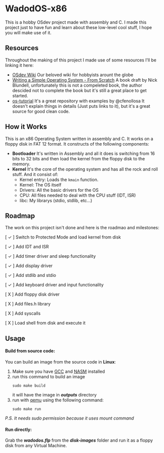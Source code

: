 # WadodOS-x86
This is a hobby OSdev project made with assembly and C. I made this project just to have fun and learn about these low-level cool stuff, I hope you will make use of it.

## Resources
Throughout the making of this project I made use of some resources I'll be linking it here:
- [OSdev Wiki](https://wiki.osdev.org/Expanded_Main_Page)
    Our beloved wiki for hobbyists arount the globe
- [Writing a Simple Operating System - From Scratch](https://www.cs.bham.ac.uk/~exr/lectures/opsys/10_11/lectures/os-dev.pdf)
    A book draft by Nick Blundell, unfortunately this is not a compeleted book, the author descided not to complete the book but it's still a great place to get started.
- [os-tutorial](https://github.com/cfenollosa/os-tutorial)
    It's a great repository with examples by @cfenollosa
    It doesn't explain things in details (Just puts links to it), but it's a great source for good clean code.
## How it Works
This is an x86 Operating System written in assembly and C. It works on a floppy disk in FAT 12 format.
It constructs of the following components:
- **Bootloader**
    It's written in Assembly and all it does is switching from 16 bits to 32 bits and then load the kernel from the floppy disk to the memory.
- **Kernel**
    It's the core of the operating system and has all the rock and roll stuff. And it consist of:
    - Kernel entry: Loads the `kmain` function.
    - Kernel: The OS itself
    - Drivers: All the basic drivers for the OS
    - CPU: All files needed to deal with the CPU stuff (IDT, ISR)
    - libc: My librarys (stdio, stdlib, etc...)

## Roadmap
The work on this project isn't done and here is the roadmao and milestones:

[ ✓ ] Switch to Protected Mode and load kernel from disk

[ ✓ ] Add IDT and ISR

[ ✓ ] Add timer driver and sleep functionality

[ ✓ ] Add display driver

[ ✓ ] Add stdlib and stdio

[ ✓ ] Add keyboard driver and input functionality

[ X ] Add floppy disk driver

[ X ] Add files.h library

[ X ] Add syscalls

[ X ] Load shell from disk and execute it

## Usage
#### Build from source code:
You can build an image from the source code in **Linux**:
1. Make sure you have [GCC](gcc.gnu.org) and [NASM](https://www.nasm.us/) installed
2. run this command to build an image
    ```
    sudo make build
    ```
    it will have the image in **_outputs_** directory
3. run with [qemu](www.qemu.org) using the following command:
    ```
    sudo make run
    ```
    
_P.S. It needs sudo permission because it uses _mount_ command_

#### Run directly:
Grab the **_wadodos.flp_** from the **_disk-images_** folder and run it as a floppy disk from any Virtual Machine.
